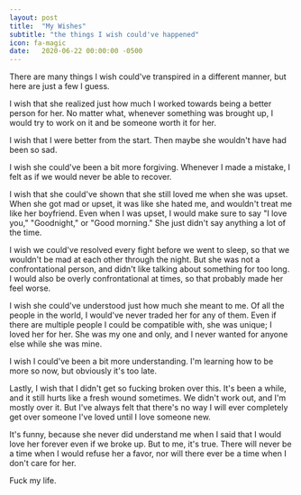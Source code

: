 ```yaml
---
layout: post
title:  "My Wishes"
subtitle: "the things I wish could've happened"
icon: fa-magic
date:   2020-06-22 00:00:00 -0500
---
```


There are many things I wish could've transpired in a different manner, but here are just a few I guess.

I wish that she realized just how much I worked towards being a better person for her. No matter what, whenever something was brought up, I would try to work on it and be someone worth it for her.

I wish that I were better from the start. Then maybe she wouldn't have had been so sad.

I wish she could've been a bit more forgiving. Whenever I made a mistake, I felt as if we would never be able to recover.

I wish that she could've shown that she still loved me when she was upset. When she got mad or upset, it was like she hated me, and wouldn't treat me like her boyfriend. Even when I was upset, I would make sure to say "I love you," "Goodnight," or "Good morning." She just didn't say anything a lot of the time. 

I wish we could've resolved every fight before we went to sleep, so that we wouldn't be mad at each other through the night. But she was not a confrontational person, and didn't like talking about something for too long. I would also be overly confrontational at times, so that probably made her feel worse.

I wish she could've understood just how much she meant to me. Of all the people in the world, I would've never traded her for any of them. Even if there are multiple people I could be compatible with, she was unique; I loved her for her. She was my one and only, and I never wanted for anyone else while she was mine.

I wish I could've been a bit more understanding. I'm learning how to be more so now, but obviously it's too late.

Lastly, I wish that I didn't get so fucking broken over this. It's been a while, and it still hurts like a fresh wound sometimes. We didn't work out, and I'm mostly over it. But I've always felt that there's no way I will ever completely get over someone I've loved until I love someone new.

It's funny, because she never did understand me when I said that I would love her forever even if we broke up. But to me, it's true. There will never be a time when I would refuse her a favor, nor will there ever be a time when I don't care for her.

Fuck my life.

